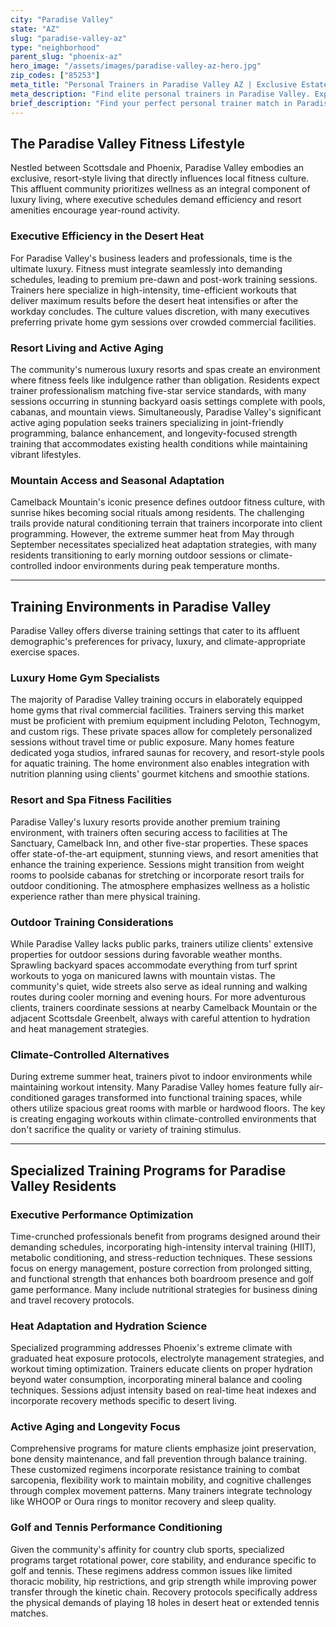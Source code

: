 ```yaml
---
city: "Paradise Valley"
state: "AZ"
slug: "paradise-valley-az"
type: "neighborhood"
parent_slug: "phoenix-az"
hero_image: "/assets/images/paradise-valley-az-hero.jpg"
zip_codes: ["85253"]
meta_title: "Personal Trainers in Paradise Valley AZ | Exclusive Estate & High-Net-Worth Fitness"
meta_description: "Find elite personal trainers in Paradise Valley. Experts in luxury estate amenities, private home gyms, and bespoke wellness programs."
brief_description: "Find your perfect personal trainer match in Paradise Valley, AZ. Our elite service connects busy executives, resort residents, and active agers with certified trainers who specialize in high-heat conditioning, luxury home gym sessions, and golf performance training. Whether you need sunrise workouts before meetings, poolside resistance training, or longevity-focused programming, we match you with professionals who understand Paradise Valley's exclusive lifestyle. Stop wasting time with incompatible trainers and start achieving your fitness goals with personalized, one-on-one coaching tailored to Phoenix's unique climate and your specific needs."
---
```

## The Paradise Valley Fitness Lifestyle

Nestled between Scottsdale and Phoenix, Paradise Valley embodies an exclusive, resort-style living that directly influences local fitness culture. This affluent community prioritizes wellness as an integral component of luxury living, where executive schedules demand efficiency and resort amenities encourage year-round activity.

### Executive Efficiency in the Desert Heat

For Paradise Valley's business leaders and professionals, time is the ultimate luxury. Fitness must integrate seamlessly into demanding schedules, leading to premium pre-dawn and post-work training sessions. Trainers here specialize in high-intensity, time-efficient workouts that deliver maximum results before the desert heat intensifies or after the workday concludes. The culture values discretion, with many executives preferring private home gym sessions over crowded commercial facilities.

### Resort Living and Active Aging

The community's numerous luxury resorts and spas create an environment where fitness feels like indulgence rather than obligation. Residents expect trainer professionalism matching five-star service standards, with many sessions occurring in stunning backyard oasis settings complete with pools, cabanas, and mountain views. Simultaneously, Paradise Valley's significant active aging population seeks trainers specializing in joint-friendly programming, balance enhancement, and longevity-focused strength training that accommodates existing health conditions while maintaining vibrant lifestyles.

### Mountain Access and Seasonal Adaptation

Camelback Mountain's iconic presence defines outdoor fitness culture, with sunrise hikes becoming social rituals among residents. The challenging trails provide natural conditioning terrain that trainers incorporate into client programming. However, the extreme summer heat from May through September necessitates specialized heat adaptation strategies, with many residents transitioning to early morning outdoor sessions or climate-controlled indoor environments during peak temperature months.

---

## Training Environments in Paradise Valley

Paradise Valley offers diverse training settings that cater to its affluent demographic's preferences for privacy, luxury, and climate-appropriate exercise spaces.

### Luxury Home Gym Specialists

The majority of Paradise Valley training occurs in elaborately equipped home gyms that rival commercial facilities. Trainers serving this market must be proficient with premium equipment including Peloton, Technogym, and custom rigs. These private spaces allow for completely personalized sessions without travel time or public exposure. Many homes feature dedicated yoga studios, infrared saunas for recovery, and resort-style pools for aquatic training. The home environment also enables integration with nutrition planning using clients' gourmet kitchens and smoothie stations.

### Resort and Spa Fitness Facilities

Paradise Valley's luxury resorts provide another premium training environment, with trainers often securing access to facilities at The Sanctuary, Camelback Inn, and other five-star properties. These spaces offer state-of-the-art equipment, stunning views, and resort amenities that enhance the training experience. Sessions might transition from weight rooms to poolside cabanas for stretching or incorporate resort trails for outdoor conditioning. The atmosphere emphasizes wellness as a holistic experience rather than mere physical training.

### Outdoor Training Considerations

While Paradise Valley lacks public parks, trainers utilize clients' extensive properties for outdoor sessions during favorable weather months. Sprawling backyard spaces accommodate everything from turf sprint workouts to yoga on manicured lawns with mountain vistas. The community's quiet, wide streets also serve as ideal running and walking routes during cooler morning and evening hours. For more adventurous clients, trainers coordinate sessions at nearby Camelback Mountain or the adjacent Scottsdale Greenbelt, always with careful attention to hydration and heat management strategies.

### Climate-Controlled Alternatives

During extreme summer heat, trainers pivot to indoor environments while maintaining workout intensity. Many Paradise Valley homes feature fully air-conditioned garages transformed into functional training spaces, while others utilize spacious great rooms with marble or hardwood floors. The key is creating engaging workouts within climate-controlled environments that don't sacrifice the quality or variety of training stimulus.

---

## Specialized Training Programs for Paradise Valley Residents

### Executive Performance Optimization

Time-crunched professionals benefit from programs designed around their demanding schedules, incorporating high-intensity interval training (HIIT), metabolic conditioning, and stress-reduction techniques. These sessions focus on energy management, posture correction from prolonged sitting, and functional strength that enhances both boardroom presence and golf game performance. Many include nutritional strategies for business dining and travel recovery protocols.

### Heat Adaptation and Hydration Science

Specialized programming addresses Phoenix's extreme climate with graduated heat exposure protocols, electrolyte management strategies, and workout timing optimization. Trainers educate clients on proper hydration beyond water consumption, incorporating mineral balance and cooling techniques. Sessions adjust intensity based on real-time heat indexes and incorporate recovery methods specific to desert living.

### Active Aging and Longevity Focus

Comprehensive programs for mature clients emphasize joint preservation, bone density maintenance, and fall prevention through balance training. These customized regimens incorporate resistance training to combat sarcopenia, flexibility work to maintain mobility, and cognitive challenges through complex movement patterns. Many trainers integrate technology like WHOOP or Oura rings to monitor recovery and sleep quality.

### Golf and Tennis Performance Conditioning

Given the community's affinity for country club sports, specialized programs target rotational power, core stability, and endurance specific to golf and tennis. These regimens address common issues like limited thoracic mobility, hip restrictions, and grip strength while improving power transfer through the kinetic chain. Recovery protocols specifically address the physical demands of playing 18 holes in desert heat or extended tennis matches.